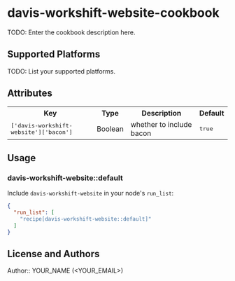 # davis-workshift-website-cookbook

TODO: Enter the cookbook description here.

## Supported Platforms

TODO: List your supported platforms.

## Attributes

<table>
  <tr>
    <th>Key</th>
    <th>Type</th>
    <th>Description</th>
    <th>Default</th>
  </tr>
  <tr>
    <td><tt>['davis-workshift-website']['bacon']</tt></td>
    <td>Boolean</td>
    <td>whether to include bacon</td>
    <td><tt>true</tt></td>
  </tr>
</table>

## Usage

### davis-workshift-website::default

Include `davis-workshift-website` in your node's `run_list`:

```json
{
  "run_list": [
    "recipe[davis-workshift-website::default]"
  ]
}
```

## License and Authors

Author:: YOUR_NAME (<YOUR_EMAIL>)
